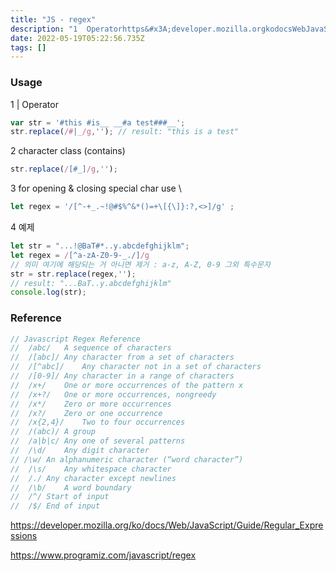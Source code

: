 ```yaml
---
title: "JS - regex"
description: "1  Operatorhttps&#x3A;developer.mozilla.orgkodocsWebJavaScriptGuideRegular_Expressionshttps&#x3A;www.programiz.comjavascriptregex"
date: 2022-05-19T05:22:56.735Z
tags: []
---
```

### Usage
1 | Operator
```js
var str = '#this #is__ __#a test###__';
str.replace(/#|_/g,''); // result: "this is a test"
```

2 character class (contains)
```js
str.replace(/[#_]/g,'');
```
3 for opening & closing special char use \
```js
let regex = '/[^-+_.~!@#$%^&*()=+\[{\]}:?,<>]/g' ;
```
4 예제
```js
let str = "...!@BaT#*..y.abcdefghijklm";
let regex = /[^a-zA-Z0-9-_./]/g
// 의미 여기에 해당되는 거 아니면 제거 : a-z, A-Z, 0-9 그외 특수문자 
str = str.replace(regex,''); 
// result: "...BaT..y.abcdefghijklm"
console.log(str);
```


### Reference
```js
// Javascript Regex Reference
//  /abc/	A sequence of characters
//  /[abc]/	Any character from a set of characters
//  /[^abc]/	Any character not in a set of characters
//  /[0-9]/	Any character in a range of characters
//  /x+/	One or more occurrences of the pattern x
//  /x+?/	One or more occurrences, nongreedy
//  /x*/	Zero or more occurrences
//  /x?/	Zero or one occurrence
//  /x{2,4}/	Two to four occurrences
//  /(abc)/	A group
//  /a|b|c/	Any one of several patterns
//  /\d/	Any digit character
// /\w/	An alphanumeric character (“word character”)
//  /\s/	Any whitespace character
//  /./	Any character except newlines
//  /\b/	A word boundary
//  /^/	Start of input
//  /$/	End of input
```

https://developer.mozilla.org/ko/docs/Web/JavaScript/Guide/Regular_Expressions

https://www.programiz.com/javascript/regex


